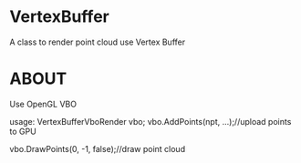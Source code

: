 # VertexBuffer
A class to render point cloud use Vertex Buffer

ABOUT
================================================================================
Use OpenGL VBO


usage:
VertexBufferVboRender vbo;
vbo.AddPoints(npt, ...);//upload points to GPU

vbo.DrawPoints(0, -1,  false);//draw point cloud
